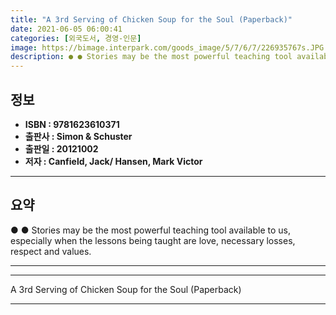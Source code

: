 ```yaml
---
title: "A 3rd Serving of Chicken Soup for the Soul (Paperback)"
date: 2021-06-05 06:00:41
categories: [외국도서, 경영-인문]
image: https://bimage.interpark.com/goods_image/5/7/6/7/226935767s.JPG
description: ● ● Stories may be the most powerful teaching tool available to us, especially when the lessons being taught are love, necessary losses, respect and values.
---
```


## **정보**

- **ISBN : 9781623610371**
- **출판사 : Simon & Schuster**
- **출판일 : 20121002**
- **저자 : Canfield, Jack/ Hansen, Mark Victor**

------



## **요약**

●  ●  Stories may be the most powerful teaching tool available to us, especially when the lessons being taught are love, necessary losses, respect and values.

------



------


A 3rd Serving of Chicken Soup for the Soul (Paperback) 

------


